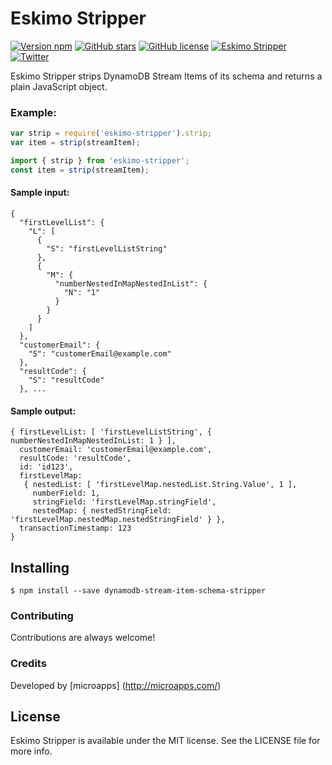 # Eskimo Stripper
[![Version npm](https://img.shields.io/npm/v/eskimo-stripper.svg)](https://www.npmjs.com/package/eskimo-stripper/)
[![GitHub stars](https://img.shields.io/github/stars/microapps/Eskimo-Stripper.svg?style=flat-square)](https://github.com/microapps/Eskimo-Stripper/stargazers)
[![GitHub license](https://img.shields.io/badge/license-MIT-blue.svg?style=flat-square)](https://raw.githubusercontent.com/microapps/Eskimo-Stripper/master/LICENSE)
[![Eskimo Stripper](https://img.shields.io/badge/Eskimo%20Stripper-hot-red.svg)](https://www.npmjs.com/package/eskimo-stripper)
[![Twitter](https://img.shields.io/twitter/url/https/github.com/microapps/Eskimo-Stripper/.svg?style=social?style=flat-square)](https://twitter.com/intent/tweet?text=Wow:&url=%5Bobject%20Object%5D)

Eskimo Stripper strips DynamoDB Stream Items of its schema and returns a plain JavaScript object.

### Example:
```javascript
var strip = require('eskimo-stripper').strip;
var item = strip(streamItem);
```

```javascript
import { strip } from 'eskimo-stripper';
const item = strip(streamItem);
```

#### Sample input:
```
{
  "firstLevelList": {
    "L": [
      {
        "S": "firstLevelListString"
      },
      {
        "M": {
          "numberNestedInMapNestedInList": {
            "N": "1"
          }
        }
      }
    ]
  },
  "customerEmail": {
    "S": "customerEmail@example.com"
  },
  "resultCode": {
    "S": "resultCode"
  }, ...
```

#### Sample output:
```
{ firstLevelList: [ 'firstLevelListString', { numberNestedInMapNestedInList: 1 } ],
  customerEmail: 'customerEmail@example.com',
  resultCode: 'resultCode',
  id: 'id123',
  firstLevelMap:
   { nestedList: [ 'firstLevelMap.nestedList.String.Value', 1 ],
     numberField: 1,
     stringField: 'firstLevelMap.stringField',
     nestedMap: { nestedStringField: 'firstLevelMap.nestedMap.nestedStringField' } },
  transactionTimestamp: 123
}
```

## Installing

```
$ npm install --save dynamodb-stream-item-schema-stripper
```

### Contributing
Contributions are always welcome!

### Credits
Developed by [microapps] (http://microapps.com/)

## License
Eskimo Stripper is available under the MIT license. See the LICENSE file for more info.
